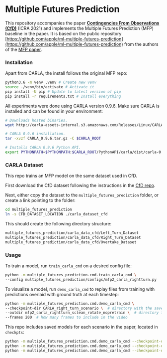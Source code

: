 # Multiple Futures Prediction

This repository accompanies the paper [**Contingencies From Observations (CfD)**]() (ICRA 2021) and implements the Multiple Futures Prediction (MFP) baseline in the paper.
It is based on the public repository [https://github.com/apple/ml-multiple-futures-prediction](https://github.com/apple/ml-multiple-futures-prediction) from the authors of the [MFP paper](https://arxiv.org/abs/1911.00997).

### Installation

Apart from CARLA, the install follows the original MFP repo:
```sh
python3.6 -m venv .venv # Create new venv
source ./venv/bin/activate # Activate it
pip install -U pip # Update to latest version of pip
pip install -r requirements.txt # Install everything
```

All experiments were done using CARLA version 0.9.6. Make sure CARLA is installed and can be found in your environment:
```sh
# Downloads hosted binaries.
wget http://carla-assets-internal.s3.amazonaws.com/Releases/Linux/CARLA_0.9.6.tar.gz

# CARLA 0.9.6 installation.
tar -xvzf CARLA_0.9.6.tar.gz -C $CARLA_ROOT

# Installs CARLA 0.9.6 Python API.
export PYTHONPATH=$PYTHONPATH:$CARLA_ROOT/PythonAPI/carla/dist/carla-0.9.6-py3.5-linux-x86_64.egg
```

### CARLA Dataset

This repo trains an MFP model on the same dataset used in CfD.

First download the CfD dataset following the instructions in the [CfD repo](https://github.com/JeffTheHacker/ContingenciesFromObservations).

Next, either copy the dataset to the `multiple_futures_prediction` folder, or create a link pointing to the folder:
```sh
cd multiple_futures_prediction
ln -s CFD_DATASET_LOCATION ./carla_dataset_cfd
```

This should create the following directory structure:
```sh
multiple_futures_prediction/carla_data_cfd/Left_Turn_Dataset
multiple_futures_prediction/carla_data_cfd/Right_Turn_Dataset
multiple_futures_prediction/carla_data_cfd/Overtake_Dataset
```

### Usage 

To train a model, run `train_carla_cmd` on a desired config file:
```sh
python -m multiple_futures_prediction.cmd.train_carla_cmd \
--config multiple_futures_prediction/configs/mfp2_carla_rightturn.py
```

To visualize a model, run `demo_carla_cmd` to replay files from training with predictions overlaid with ground truth at each timestep:
```sh
python -m multiple_futures_prediction.cmd.demo_carla_cmd \
--checkpoint-dir CARLA_right_turn_scenario \  # directory with the saved model checkpoint
--outdir mfp2_carla_rightturn_sclean_rotate_nopretrain \  # directory to write the images and video to
--frames 200  # how many frames to include in the video
```

This repo includes saved models for each scenario in the paper, located in `checkpts`:
```sh
python -m multiple_futures_prediction.cmd.demo_carla_cmd --checkpoint-dir CARLA_left_turn_scenario --outdir mfp_carla_leftturn --frames 200
python -m multiple_futures_prediction.cmd.demo_carla_cmd --checkpoint-dir CARLA_right_turn_scenario --outdir mfp_carla_rightturn --frames 200
python -m multiple_futures_prediction.cmd.demo_carla_cmd --checkpoint-dir CARLA_overtake_scenario --outdir mfp_carla_overtake --frames 200
```
